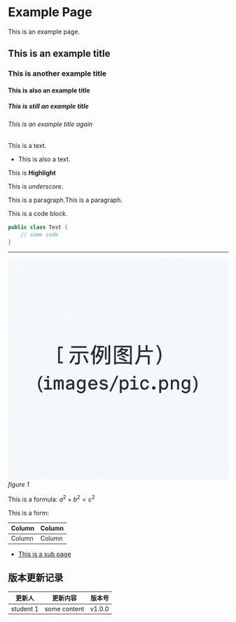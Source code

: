 # Example Page

This is an example page.

## This is an example title
### This is another example title
#### This is also an example title
##### This is still an example title
###### This is an example title again

This is a text.

- This is also a text.

This is **Highlight**

This is  _underscore_.

This is a paragraph.This is a paragraph.

This is a code block.
```java
public class Test {
    // some code
}
```

---

![example picture](./images/img.png)
 *figure 1*

This is a formula:
$a^2 + b^2 = c^2$

This is a form:

| Column | Column |
|--------|--------|
| Column | Column |

- [This is a sub page](A/sub)


## 版本更新记录
| 更新人 | 更新内容 | 版本号 |
|-------|:------:|------:|
| student 1 | some content | v1.0.0 |